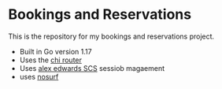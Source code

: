 # Bookings and Reservations

This is the repository for my bookings and reservations project.

- Built in Go version 1.17
- Uses the [chi router](https://github.com/go-chi/chi/v5)
- Uses [alex edwards SCS](https://github.com/alexedwards/scs/v2) sessiob magaement
- uses [nosurf](https://github.com/justinas/nosurf)